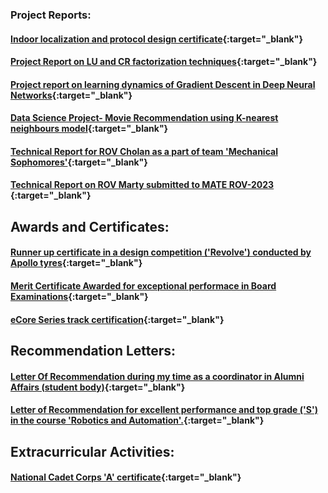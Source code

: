 ### Project Reports:
#### [Indoor localization and protocol design certificate](certificate-srikrishna.pdf){:target="_blank"}
#### [Project Report on LU and CR factorization techniques](LU-CR.pdf){:target="_blank"}
#### [Project report on learning dynamics of Gradient Descent in Deep Neural Networks](Learning_Dynamics_of_GD_in_DL.pdf){:target="_blank"}
#### [Data Science Project- Movie Recommendation using K-nearest neighbours model](ds_project.pdf){:target="_blank"}
#### [Technical Report for ROV Cholan as a part of team 'Mechanical Sophomores'](<ROV Cholan convocation documentation.pdf>){:target="_blank"}
#### [Technical Report on ROV Marty submitted to MATE ROV-2023 ](AUVSociety_TeamNira_TechnicalDocumentation_2023.pdf){:target="_blank"}


## Awards and Certificates:
#### [Runner up certificate in a design competition ('Revolve') conducted by Apollo tyres](revolve.pdf){:target="_blank"}
#### [Merit Certificate Awarded for exceptional performace in Board Examinations](merit.pdf){:target="_blank"}
#### [eCore Series track certification](certificateurrobot.pdf){:target="_blank"}


## Recommendation Letters:
#### [Letter Of Recommendation during my time as a coordinator in Alumni Affairs (student body)](lor.pdf){:target="_blank"}
#### [Letter of Recommendation for excellent performance and top grade ('S') in the course 'Robotics and Automation'.](lor_cmu.pdf){:target="_blank"}


## Extracurricular Activities:
#### [National Cadet Corps 'A' certificate](ncc.pdf){:target="_blank"}